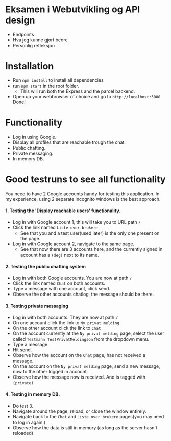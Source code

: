 # Eksamen i Webutvikling og API design
- Endpoints
- Hva jeg kunne gjort bedre
- Personlig refleksjon

# Installation
* Run `npm install` to install all dependencies
* run `npm start` in the root folder. 
    * This will run both the Express and the parcel backend. 
* Open up your webbrowser of choice and go to `http://localhost:3000`. 
Done!

# Functionality
- Log in using Google.
- Display all profiles that are reachable trough the chat.
- Public chatting.
- Private messaging.
- In memory DB.

# Good testruns to see all functionality
You need to have 2 Google accounts handy for testing this application. In my experience, using 2 separate incognito windows
is the best approach.  

#### 1. Testing the 'Display reachable users' functionality.
* Log in with Google account 1, this will take you to URL path `/`
* Click the link named `Liste over brukere`
    * See that you and a test user(used later) is the only one present on the page.
* Log in with Google account 2, navigate to the same page. 
    * See that now there are 3 accounts here, and the currently signed in account has a `(deg)` next to its name.
#### 2. Testing the public chatting system
* Log in with both Google accounts. You are now at path `/`
* Click the link named `Chat` on both accounts.
* Type a message with one account, click send.
* Observe the other accounts chatlog, the message should be there.
#### 3. Testing private messaging
* Log in with both accounts. They are now at path `/`
* On one account click the link to `Ny privat melding`
* On the other account click the link to `Chat`
* On the account currently at the `Ny privat melding` page, select the user called `Testmann TestPrivatMeldingson` from the dropdown menu.
* Type a message.
* Hit send.
* Observe how the account on the `Chat` page, has not received a message.
* On the account on the `Ny privat melding` page, send a new message, now to the other logged in account.
* Observe how the message now is received. And is tagged with `(private)`
#### 4. Testing in memory DB.
* Do test 3.
* Navigate around the page, reload, or close the window entirely.
* Navigate back to the `Chat` and `Liste over brukere` pages(you may need to log in again.)
* Observe how the data is still in memory (as long as the server hasn't reloaded)
